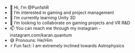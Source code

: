 - 👋 Hi, I’m @Pun1shR
- 👀 I’m interested in gaming and project management
- 🌱 I’m currently learning Unity 3D
- 💞️ I’m looking to collaborate on gaming projects and VR R&D
- 📫 You can reach me through my instagram - instagram.com/karan.quantum
- 😄 Pronouns: He/Him
- ⚡ Fun fact: I am extremely inclined towards Astrophysics

<!---
Pun1shR/Pun1shR is a ✨ special ✨ repository because its `README.md` (this file) appears on your GitHub profile.
You can click the Preview link to take a look at your changes.
--->
